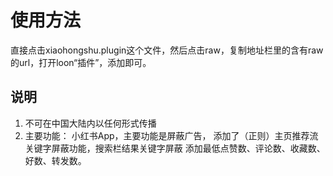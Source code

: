 # 使用方法
直接点击xiaohongshu.plugin这个文件，然后点击raw，复制地址栏里的含有raw的url，打开loon“插件”，添加即可。
## 说明
1. 不可在中国大陆内以任何形式传播
2. 主要功能：
小红书App，主要功能是屏蔽广告，
添加了（正则）主页推荐流关键字屏蔽功能，搜索栏结果关键字屏蔽
添加最低点赞数、评论数、收藏数、好数、转发数。
